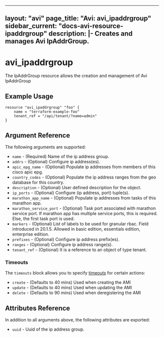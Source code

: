 <!--
    Copyright 2021 VMware, Inc.
    SPDX-License-Identifier: Mozilla Public License 2.0
-->
---
layout: "avi"
page_title: "Avi: avi_ipaddrgroup"
sidebar_current: "docs-avi-resource-ipaddrgroup"
description: |-
  Creates and manages Avi IpAddrGroup.
---

# avi_ipaddrgroup

The IpAddrGroup resource allows the creation and management of Avi IpAddrGroup

## Example Usage

```hcl
resource "avi_ipaddrgroup" "foo" {
    name = "terraform-example-foo"
    tenant_ref = "/api/tenant/?name=admin"
}
```

## Argument Reference

The following arguments are supported:

* `name` - (Required) Name of the ip address group.
* `addrs` - (Optional) Configure ip address(es).
* `apic_epg_name` - (Optional) Populate ip addresses from members of this cisco apic epg.
* `country_codes` - (Optional) Populate the ip address ranges from the geo database for this country.
* `description` - (Optional) User defined description for the object.
* `ip_ports` - (Optional) Configure (ip address, port) tuple(s).
* `marathon_app_name` - (Optional) Populate ip addresses from tasks of this marathon app.
* `marathon_service_port` - (Optional) Task port associated with marathon service port. If marathon app has multiple service ports, this is required. Else, the first task port is used.
* `markers` - (Optional) List of labels to be used for granular rbac. Field introduced in 20.1.5. Allowed in basic edition, essentials edition, enterprise edition.
* `prefixes` - (Optional) Configure ip address prefix(es).
* `ranges` - (Optional) Configure ip address range(s).
* `tenant_ref` - (Optional) It is a reference to an object of type tenant.


### Timeouts

The `timeouts` block allows you to specify [timeouts](https://www.terraform.io/docs/configuration/resources.html#timeouts) for certain actions:

* `create` - (Defaults to 40 mins) Used when creating the AMI
* `update` - (Defaults to 40 mins) Used when updating the AMI
* `delete` - (Defaults to 90 mins) Used when deregistering the AMI

## Attributes Reference

In addition to all arguments above, the following attributes are exported:

* `uuid` -  Uuid of the ip address group.

